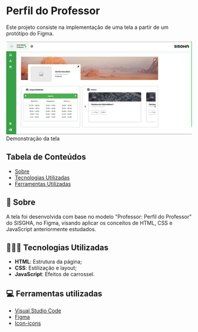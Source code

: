 # Perfil do Professor

Este projeto consiste na implementação de uma tela a partir de um protótipo do Figma.

<p><img src="assets/outros/tela.png"><br>Demonstração da tela</p>

## Tabela de Conteúdos

- [Sobre](#-sobre)
- [Tecnologias Utilizadas](#-tecnologias-utilizadas)
- [Ferramentas Utilizadas](#-ferramentas-utilizada)

## 📄 Sobre

A tela foi desenvolvida com base no modelo "Professor: Perfil do Professor" do SISGHA, no Figma, visando aplicar os conceitos de HTML, CSS e JavaScript anteriormente estudados.

## 👩🏻‍💻 Tecnologias Utilizadas

- **HTML**: Estrutura da página;
- **CSS**: Estilização e layout;
- **JavaScript**: Efeitos de carrossel.

## 💻 Ferramentas utilizadas

- [Visual Studio Code](https://code.visualstudio.com/)
- [Figma](https://www.figma.com/)
- [Icon-icons](https://icon-icons.com/)